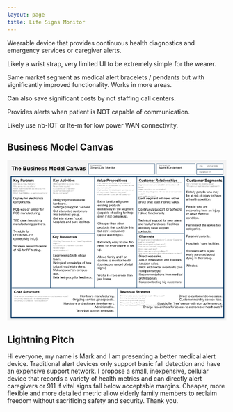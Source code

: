 ```yaml
---
layout: page
title: Life Signs Monitor
---
```


Wearable device that provides continuous health diagnostics and emergency services or caregiver alerts.

Likely a wrist strap, very limited UI to be extremely simple for the wearer.

Same market segment as medical alert bracelets / pendants but with significantly improved functionality.
Works in more areas.

Can also save significant costs by not staffing call centers.

Provides alerts when patient is NOT capable of communication.

Likely use nb-IOT or lte-m for low power WAN connectivity.

## Business Model Canvas

![Smart Life Monitor - Business Model Canvas](/assets/Smart%20Life%20Monitor%20-%20Business%20Model%20Canvas.png)

## Lightning Pitch

Hi everyone, my name is Mark and I am presenting a better medical alert device. Traditional alert devices only support basic fall detection and have an expensive support network. I propose a small, inexpensive, cellular device that records a variety of health metrics and can directly alert caregivers or 911 if vital signs fall below acceptable margins. Cheaper, more flexible and more detailed metric allow elderly family members to reclaim freedom without sacrificing safety and security. Thank you.
